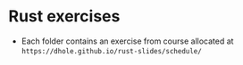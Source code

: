 # Rust exercises
- Each folder contains an exercise from course allocated at `https://dhole.github.io/rust-slides/schedule/`